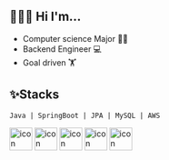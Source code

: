 ## 👨🏻‍💻 Hi I'm... 
- Computer science Major 👨‍🎓
- Backend Engineer 💻
- Goal driven 🏋️‍

<!--
**msKim92/msKim92** is a ✨ _special_ ✨ repository because its `README.md` (this file) appears on your GitHub profile.

Here are some ideas to get you started:

- 🔭 I’m currently working on ...
- 🌱 I’m currently learning ...
- 👯 I’m looking to collaborate on ...
- 🤔 I’m looking for help with ...
- 💬 Ask me about ...
- 📫 How to reach me: ...
- 😄 Pronouns: ...
- ⚡ Fun fact: ...
-->


##  ✨Stacks 

``` Java | SpringBoot | JPA | MySQL | AWS ```

<div>
<img src="https://techstack-generator.vercel.app/java-icon.svg" alt="icon" width="40" height="40"/> <img src="https://miro.medium.com/max/500/1*AbiX4LwtSNozoyfypcKvEg.png" alt="icon" width="40" height "40"/>
<img src="https://www.docs4dev.com/static/icon/icon-spring-data.png" alt="icon" width="40" height="40" /> <img src="https://techstack-generator.vercel.app/mysql-icon.svg" alt="icon" width="40" height="40" /> <img src="https://techstack-generator.vercel.app/aws-icon.svg" alt="icon" widthㅣ="40" height="40" />  
</div>  



<!--
<div style="display: flex; align-items: flex-start;"><img src="https://techstack-generator.vercel.app/java-icon.svg" alt="icon" width="65" height="65" /><img src="https://techstack-generator.vercel.app/mysql-icon.svg" alt="icon" width="65" height="65" /><img src="https://techstack-generator.vercel.app/aws-icon.svg" alt="icon" width="65" height="65" /> </div>
<div>
<img src="https://img.shields.io/badge/spring-6DB33F?style=for-the-badge&logo=spring&logoColor=white"></a> 
<img src="https://img.shields.io/badge/JPA-6DB33F?style=for-the-badge&logo=Spring Boot&logoColor=white"></a>
<img src="https://img.shields.io/badge/springboot-6DB33F?style=for-the-badge&logo=springboot&logoColor=white"></a> 
<div>
<img src="https://img.shields.io/badge/Spring%20Security-6DB33F?style=for-the-badge&logo=springsecurity&logoColor=white"></a>
<img src="https://img.shields.io/badge/MySQL-4479A1?style=for-the-badge&logo=mysql&logoColor=white"></a>
<img src="https://img.shields.io/badge/MariaDB-003545?style=for-the-badge&logo=MariaDB&logoColor=white"></a>
<img src="https://img.shields.io/badge/Querydsl-232F3E?style=for-the-badge&logo=springboot&logoColor=white"></a>
<div>
<img src="https://img.shields.io/badge/JWT-000000?style=for-the-badge&logo=jsonwebtokens&logoColor=white"></a>
<img src="https://img.shields.io/badge/Auth2-EB5424?style=for-the-badge&logo=Auth0&logoColor=white">  
<img src="https://img.shields.io/badge/JUnit5-25A162?style=for-the-badge&logo=JUnit5&logoColor=white">  
<img src="https://img.shields.io/badge/GitHub Actions-2088FF?style=for-the-badge&logo=GitHub Actions&logoColor=white">
</div>

![Minsub's Greatest GitHub](https://github-readme-stats.vercel.app/api?username=msKim92&theme=great-gatsby&show_icons=true) -->
